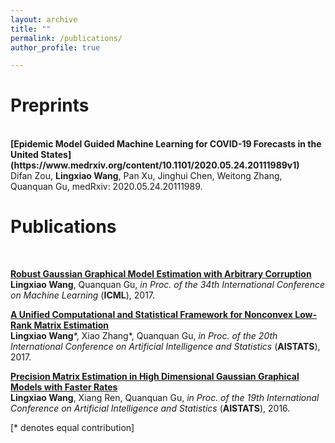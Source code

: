 ```yaml
---
layout: archive
title: ""
permalink: /publications/
author_profile: true

---
```

# Preprints
<br>
<b>[Epidemic Model Guided Machine Learning for COVID-19 Forecasts in the United States](https://www.medrxiv.org/content/10.1101/2020.05.24.20111989v1)</b> <br> 
Difan Zou, <b>Lingxiao Wang</b>, Pan Xu, Jinghui Chen, Weitong Zhang, Quanquan Gu, medRxiv: 2020.05.24.20111989.

# Publications
<br>

<b>[Robust Gaussian Graphical Model Estimation with Arbitrary Corruption](http://proceedings.mlr.press/v70/wang17d.html)</b> <br> 
<b>Lingxiao Wang</b>, Quanquan Gu, <i>in Proc. of the 34th International Conference on Machine Learning</i> (<b>ICML</b>), 2017.

<b>[A Unified Computational and Statistical Framework for Nonconvex Low-Rank Matrix Estimation](http://proceedings.mlr.press/v54/wang17b)</b> <br> 
<b>Lingxiao Wang</b>\*, Xiao Zhang\*, Quanquan Gu, <i>in Proc. of the 20th International Conference on Artificial Intelligence and Statistics</i> (<b>AISTATS</b>), 2017.

<b>[Precision Matrix Estimation in High Dimensional Gaussian Graphical Models with Faster Rates](http://www.jmlr.org/proceedings/papers/v51/wang16a.pdf)</b> <br> 
<b>Lingxiao Wang</b>, Xiang Ren, Quanquan Gu, <i>in Proc. of the 19th International Conference on Artificial Intelligence and Statistics</i> (<b>AISTATS</b>), 2016.


[\* denotes equal contribution]